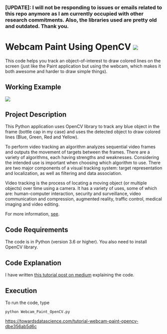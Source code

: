 ### [UPDATE]: I will not be responding to issues or emails related to this repo anymore as I am currently occupied with other research commitments. Also, the libraries used are pretty old and outdated. Thank you.

# Webcam Paint Using OpenCV [![](https://img.shields.io/github/license/mashape/apistatus.svg)](https://github.com/akshaychandra21/Webcam_Paint_OpenCV/blob/master/LICENSE.txt)

This code helps you track an object-of-interest to draw colored lines on the screen (just like the Paint application but using the webcam, which makes it both awesome and harder to draw simple things).

## Working Example
<img src="https://github.com/akshaychandra21/Webcam_Paint_OpenCV/blob/master/demo.gif">

## Project Description
This Python application uses OpenCV library to track any blue object in the frame (bottle cap in my case) and uses the detected object to draw colored lines (Blue, Green, Red and Yellow).

To perform video tracking an algorithm analyzes sequential video frames and outputs the movement of targets between the frames. There are a variety of algorithms, each having strengths and weaknesses. Considering the intended use is important when choosing which algorithm to use. There are two major components of a visual tracking system: target representation and localization, as well as filtering and data association.

Video tracking is the process of locating a moving object (or multiple objects) over time using a camera. It has a variety of uses, some of which are: human-computer interaction, security and surveillance, video communication and compression, augmented reality, traffic control, medical imaging and video editing.

For more information, [see](http://opencv-python-tutroals.readthedocs.io/en/latest/py_tutorials/py_tutorials.html).

## Code Requirements
The code is in Python (version 3.6 or higher). You also need to install OpenCV library.

## Code Explanation
I have written [this tutorial post on medium](https://medium.com/@akshaychandra21/dbe356ab5d6c) explaining the code.

## Execution
To run the code, type
```
python Webcam_Paint_OpenCV.py
```
https://towardsdatascience.com/tutorial-webcam-paint-opencv-dbe356ab5d6c
